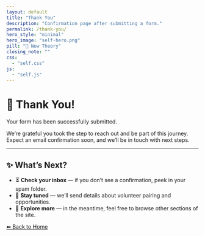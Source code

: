 ```yaml
---
layout: default
title: "Thank You"
description: "Confirmation page after submitting a form."
permalink: /thank-you/
hero_style: "minimal" 
hero_image: "self-hero.png"
pill: "🔬 New Theory"
closing_note: ""
css:
  - "self.css"
js:
  - "self.js"
---
```


<div class="thank-you-wrapper">
  <h1>🎉 Thank You!</h1>
  <p>Your form has been successfully submitted.</p>

  <p>
    We’re grateful you took the step to reach out and be part of this journey.  
    Expect an email confirmation soon, and we’ll be in touch with next steps.
  </p>

  <hr>

  <h2>✨ What’s Next?</h2>
  <ul>
    <li>⏳ <strong>Check your inbox</strong> — if you don’t see a confirmation, peek in your spam folder.</li>
    <li>🌱 <strong>Stay tuned</strong> — we’ll send details about volunteer pairing and opportunities.</li>
    <li>🚀 <strong>Explore more</strong> — in the meantime, feel free to browse other sections of the site.</li>
  </ul>

  <a href="/" class="btn btn-primary">⬅ Back to Home</a>
</div>

<!-- 🎊 Confetti Script -->
<script>
  (function() {
    const duration = 3 * 1000; // 3 seconds
    const animationEnd = Date.now() + duration;
    const defaults = { startVelocity: 30, spread: 360, ticks: 60, zIndex: 1000 };

    function randomInRange(min, max) {
      return Math.random() * (max - min) + min;
    }

    const interval = setInterval(function() {
      const timeLeft = animationEnd - Date.now();

      if (timeLeft <= 0) {
        return clearInterval(interval);
      }

      const particleCount = 50 * (timeLeft / duration);
      // Since confetti.js is tiny, let’s use CDN
      confetti(Object.assign({}, defaults, { 
        particleCount, 
        origin: { x: randomInRange(0.1, 0.9), y: Math.random() - 0.2 } 
      }));
    }, 250);
  })();
</script>

<!-- 🎊 Confetti CDN -->
<script src="https://cdn.jsdelivr.net/npm/canvas-confetti@1.9.3/dist/confetti.browser.min.js"></script>